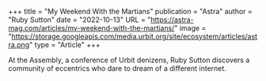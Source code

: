 +++
title = "My Weekend With the Martians"
publication = "Astra"
author = "Ruby Sutton"
date = "2022-10-13"
URL = "https://astra-mag.com/articles/my-weekend-with-the-martians/"
image = "https://storage.googleapis.com/media.urbit.org/site/ecosystem/articles/astra.png"
type = "Article"
+++

At the Assembly, a conference of Urbit denizens, Ruby Sutton discovers a community of eccentrics who dare to dream of a different internet.
